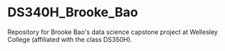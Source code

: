 # DS340H_Brooke_Bao
Repository for Brooke Bao's data science capstone project at Wellesley College (affiliated with the class DS350H).

